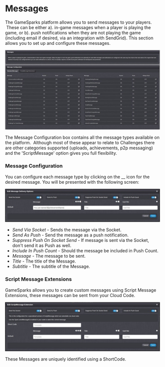 # Messages

The GameSparks platform allows you to send messages to your players.  These can be either a). in-game messages when a player is playing the game, or b). push notifications when they are not playing the game (including email if desired, via an integration with SendGrid). This section allows you to set up and configure these messages.

![](img/Noti/1.jpg)

The Message Configuration box contains all the message types available on the platform.  Although most of these appear to relate to Challenges there are other categories supported (uploads, achievements, p2p messaging) and the 'ScriptMessage' option gives you full flexibility.

### Message Configuration

You can configure each message type by clicking on the __ icon for the desired message. You will be presented with the following screen:

![](img/Noti/2.jpg)

* *Send Via Socket* \- Sends the message via the Socket.
* *Send As Push* \- Send the message as a push notification.
* *Suppress Push On Socket Send* \- If message is sent via the Socket, don't send it as Push as well.
* *Include In Push Count* \- Should the message be included in Push Count.
* *Message* \- The message to be sent.
* *Title* \- The title of the Message.
* *Subtitle* \- The subtitle of the Message.

### Script Message Extensions

GameSparks allows you to create custom messages using Script Message Extensions, these messages can be sent from your Cloud Code.

![](img/Noti/3.jpg)

These Messages are uniquely identified using a ShortCode.
